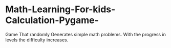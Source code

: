 # Math-Learning-For-kids-Calculation-Pygame-
Game That randomly Generates simple math problems. With the progress in levels the difficulty increases.
